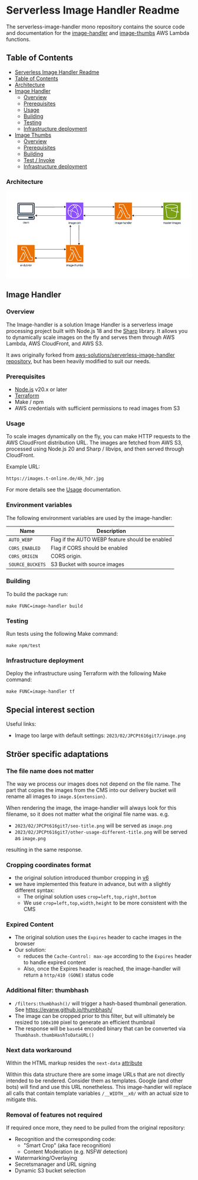 # Serverless Image Handler Readme

The serverless-image-handler mono repository contains the source code and documentation for the [image-handler](#image-handler) and [image-thumbs](#image-thumbs) AWS Lambda functions.

## Table of Contents

- [Serverless Image Handler Readme](#serverless-image-handler-readme)
- [Table of Contents](#table-of-contents)
- [Architecture](#architecture)
- [Image Handler](#image-handler)
    - [Overview](#overview)
    - [Prerequisites](#prerequisites)
    - [Usage](#usage)
    - [Building](#building)
    - [Testing](#testing)
    - [Infrastructure deployment](#infrastructure-deployment)
- [Image Thumbs](#image-thumbs)
    - [Overview](#overview-1)
    - [Prerequisites](#prerequisites-1)
    - [Building](#building-1)
    - [Test / Invoke](#test--invoke)
    - [Infrastructure deployment](#infrastructure-deployment-1)

### Architecture

![Architecture](architecture.png)

## Image Handler

### Overview

The Image-handler is a solution Image Handler is a serverless image processing project built with Node.js 18 and the [Sharp](https://sharp.pixelplumbing.com/en/stable/) library. 
It allows you to dynamically scale images on the fly and serves them through AWS Lambda, AWS CloudFront, and AWS S3.

It aws originally forked from [aws-solutions/serverless-image-handler repository](https://github.com/aws-solutions/serverless-image-handler), but has been heavily modified to suit our needs.

### Prerequisites

- [Node.js](https://nodejs.org/en/) v20.x or later
- [Terraform](https://www.terraform.io/downloads.html)
- Make / npm
- AWS credentials with sufficient permissions to read images from S3

### Usage

To scale images dynamically on the fly, you can make HTTP requests to the AWS CloudFront distribution URL. 
The images are fetched from AWS S3, processed using Node.js 20 and Sharp / libvips, and then served through CloudFront.

Example URL:

```https://images.t-online.de/4k_hdr.jpg```

For more details see the [Usage](docs/Usage.md) documentation.

### Environment variables

The following environment variables are used by the image-handler:

| Name                      | Description                                     |
|---------------------------|-------------------------------------------------|
| `AUTO_WEBP`               | Flag if the AUTO WEBP feature should be enabled |
| `CORS_ENABLED`            | Flag if CORS should be enabled                  |
| `CORS_ORIGIN`             | CORS origin.                                    |
| `SOURCE_BUCKETS`          | S3 Bucket with source images                    |

### Building

To build the package run:

```make FUNC=image-handler build```

### Testing

Run tests using the following Make command:

```make npm/test```

### Infrastructure deployment

Deploy the infrastructure using Terraform with the following Make command:

```make FUNC=image-handler tf```

## Special interest section

Useful links:

* Image too large with default settings: `2023/02/JPCPt616git7/image.png`

## Ströer specific adaptations

### The file name does not matter

The way we process our images does not depend on the file name. The part that copies the images from 
the CMS into our delivery bucket will rename all images to `image.${extension}`.

When rendering the image, the image-handler will always look for this filename, so it does not matter
what the original file name was. e.g. 

- `2023/02/JPCPt616git7/seo-title.png` will be served as `image.png`
- `2023/02/JPCPt616git7/other-usage-different-title.png` will be served as `image.png`

resulting in the same response.

### Cropping coordinates format

- the original solution introduced thumbor cropping in [v6](https://github.com/aws-solutions/serverless-image-handler/commit/76558b787b9417450ee4a4f19dc9548be6dbada7)
- we have implemented this feature in advance, but with a slightly different syntax:
  - The original solution uses `crop=left,top,right,bottom`
  - We use `crop=left,top,width,height` to be more consistent with the CMS

### Expired Content

- The original solution uses the `Expires` header to cache images in the browser
- Our solution:
  - reduces the `Cache-Control: max-age` according to the `Expires` header to handle expired content
  - Also, once the Expires header is reached, the image-handler will return a `http/410 (GONE)` status code 

### Additional filter: thumbhash

- `/filters:thumbhash()/` will trigger a hash-based thumbnail generation. See https://evanw.github.io/thumbhash/
- The image can be cropped prior to this filter, but will ultimately be resized to `100x100` pixel to generate an efficient thumbnail
- The response will be `base64` encoded binary that can be converted via `Thumbhash.thumbHashToDataURL()`

### Next data workaround

Within the HTML markup resides the `next-data` [attribute](https://github.com/vercel/next.js/discussions/15117)

Within this data structure there are some image URLs that are not directly intended to be rendered. Consider 
them as templates. 
Google (and other bots) will find and use this URL nonetheless. This image-handler will replace all calls that
contain template variables `/__WIDTH__x0/` with an actual size to mitigate this.

### Removal of features not required

If required once more, they need to be pulled from the original repository:

- Recognition and the corresponding code:
  - "Smart Crop" (aka face recognition)
  - Content Moderation (e.g. NSFW detection)
- Watermarking/Overlaying
- Secretsmanager and URL signing
- Dynamic S3 bucket selection